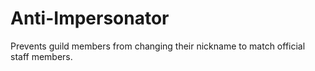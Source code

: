 # Anti-Impersonator
Prevents guild members from changing their nickname to match official staff members.
